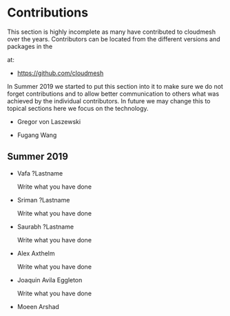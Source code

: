 # Contributions

This section is highly incomplete as many have contributed to cloudmesh over
the years. Contributors can be located from the different versions and packages in the 

at:

* <https://github.com/cloudmesh>


In Summer 2019 we started to put this section into it to make sure we do not
forget contributions and to allow better communication to others what was
achieved by the individual contributors. In future we may change this to
topical sections here we focus on the technology. 

* Gregor von Laszewski

* Fugang Wang

## Summer 2019

* Vafa ?Lastname 

  Write what you have done

* Sriman ?Lastname

  Write what you have done

* Saurabh ?Lastname

  Write what you have done

* Alex Axthelm

  Write what you have done

* Joaquin Avila Eggleton

  Write what you have done

* Moeen Arshad

